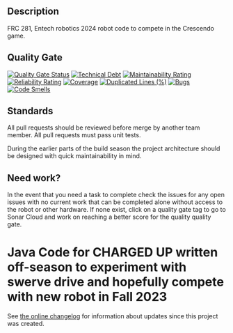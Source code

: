## Description

FRC 281, Entech robotics 2024 robot code to compete in the Crescendo game.

## Quality Gate
[![Quality Gate Status](https://sonarcloud.io/api/project_badges/measure?project=entech281_Robot2024&metric=alert_status)](https://sonarcloud.io/summary/new_code?id=entech281_Robot2024)
[![Technical Debt](https://sonarcloud.io/api/project_badges/measure?project=entech281_Robot2024&metric=sqale_index)](https://sonarcloud.io/summary/new_code?id=entech281_Robot2024)
[![Maintainability Rating](https://sonarcloud.io/api/project_badges/measure?project=entech281_Robot2024&metric=sqale_rating)](https://sonarcloud.io/summary/new_code?id=entech281_Robot2024)
[![Reliability Rating](https://sonarcloud.io/api/project_badges/measure?project=entech281_Robot2024&metric=reliability_rating)](https://sonarcloud.io/summary/new_code?id=entech281_Robot2024)
[![Coverage](https://sonarcloud.io/api/project_badges/measure?project=entech281_Robot2024&metric=coverage)](https://sonarcloud.io/summary/new_code?id=entech281_Robot2024)
[![Duplicated Lines (%)](https://sonarcloud.io/api/project_badges/measure?project=entech281_Robot2024&metric=duplicated_lines_density)](https://sonarcloud.io/summary/new_code?id=entech281_Robot2024)
[![Bugs](https://sonarcloud.io/api/project_badges/measure?project=entech281_Robot2024&metric=bugs)](https://sonarcloud.io/summary/new_code?id=entech281_Robot2024)
[![Code Smells](https://sonarcloud.io/api/project_badges/measure?project=entech281_Robot2024&metric=code_smells)](https://sonarcloud.io/summary/new_code?id=entech281_Robot2024)

## Standards

All pull requests should be reviewed before merge by another team member. All pull requests must pass unit tests.

During the earlier parts of the build season the project architecture should be designed with quick maintainability in mind.

## Need work?

In the event that you need a task to complete check the issues for any open issues with no current work that can be completed alone without access to the robot or other hardware. If none exist, click on a quality gate tag to go to Sonar Cloud and work on reaching a better score for the quality quality gate.

# Java Code for CHARGED UP written off-season to experiment with swerve drive and hopefully compete with new robot in Fall 2023

See [the online changelog](https://github.com/FRC2495/FRC2495-2023-Swerve/blob/main/CHANGELOG.md) for information about updates since this project was created.
